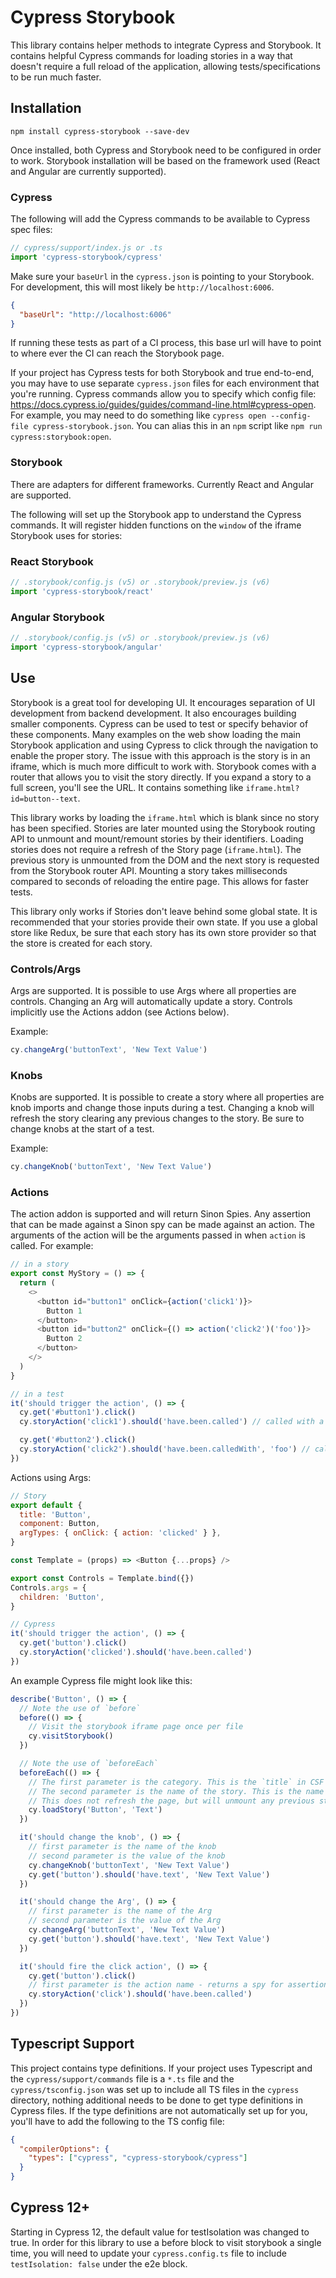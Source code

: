 # Cypress Storybook

This library contains helper methods to integrate Cypress and Storybook. It contains helpful Cypress commands for loading stories in a way that doesn't require a full reload of the application, allowing tests/specifications to be run much faster.

## Installation

```
npm install cypress-storybook --save-dev
```

Once installed, both Cypress and Storybook need to be configured in order to work. Storybook installation will be based on the framework used (React and Angular are currently supported).

### Cypress

The following will add the Cypress commands to be available to Cypress spec files:

```js
// cypress/support/index.js or .ts
import 'cypress-storybook/cypress'
```

Make sure your `baseUrl` in the `cypress.json` is pointing to your Storybook. For development, this will most likely be `http://localhost:6006`.

```json
{
  "baseUrl": "http://localhost:6006"
}
```

If running these tests as part of a CI process, this base url will have to point to where ever the CI can reach the Storybook page.

If your project has Cypress tests for both Storybook and true end-to-end, you may have to use separate `cypress.json` files for each environment that you're running. Cypress commands allow you to specify which config file: https://docs.cypress.io/guides/guides/command-line.html#cypress-open. For example, you may need to do something like `cypress open --config-file cypress-storybook.json`. You can alias this in an `npm` script like `npm run cypress:storybook:open`.

### Storybook

There are adapters for different frameworks. Currently React and Angular are supported.

The following will set up the Storybook app to understand the Cypress commands. It will register hidden functions on the `window` of the iframe Storybook uses for stories:

### React Storybook

```js
// .storybook/config.js (v5) or .storybook/preview.js (v6)
import 'cypress-storybook/react'
```

### Angular Storybook

```js
// .storybook/config.js (v5) or .storybook/preview.js (v6)
import 'cypress-storybook/angular'
```

## Use

Storybook is a great tool for developing UI. It encourages separation of UI development from backend development. It also encourages building smaller components. Cypress can be used to test or specify behavior of these components. Many examples on the web show loading the main Storybook application and using Cypress to click through the navigation to enable the proper story. The issue with this approach is the story is in an iframe, which is much more difficult to work with. Storybook comes with a router that allows you to visit the story directly. If you expand a story to a full screen, you'll see the URL. It contains something like `iframe.html?id=button--text`.

This library works by loading the `iframe.html` which is blank since no story has been specified. Stories are later mounted using the Storybook routing API to unmount and mount/remount stories by their identifiers. Loading stories does not require a refresh of the Story page (`iframe.html`). The previous story is unmounted from the DOM and the next story is requested from the Storybook router API. Mounting a story takes milliseconds compared to seconds of reloading the entire page. This allows for faster tests.

This library only works if Stories don't leave behind some global state. It is recommended that your stories provide their own state. If you use a global store like Redux, be sure that each story has its own store provider so that the store is created for each story.

### Controls/Args

Args are supported. It is possible to use Args where all properties are controls. Changing an Arg will automatically update a story. Controls implicitly use the Actions addon (see Actions below).

Example:

```js
cy.changeArg('buttonText', 'New Text Value')
```

### Knobs

Knobs are supported. It is possible to create a story where all properties are knob imports and change those inputs during a test. Changing a knob will refresh the story clearing any previous changes to the story. Be sure to change knobs at the start of a test.

Example:

```js
cy.changeKnob('buttonText', 'New Text Value')
```

### Actions

The action addon is supported and will return Sinon Spies. Any assertion that can be made against a Sinon spy can be made against an action. The arguments of the action will be the arguments passed in when `action` is called. For example:

```js
// in a story
export const MyStory = () => {
  return (
    <>
      <button id="button1" onClick={action('click1')}>
        Button 1
      </button>
      <button id="button2" onClick={() => action('click2')('foo')}>
        Button 2
      </button>
    </>
  )
}

// in a test
it('should trigger the action', () => {
  cy.get('#button1').click()
  cy.storyAction('click1').should('have.been.called') // called with a click event

  cy.get('#button2').click()
  cy.storyAction('click2').should('have.been.calledWith', 'foo') // called with arguments passed
})
```

Actions using Args:

```js
// Story
export default {
  title: 'Button',
  component: Button,
  argTypes: { onClick: { action: 'clicked' } },
}

const Template = (props) => <Button {...props} />

export const Controls = Template.bind({})
Controls.args = {
  children: 'Button',
}

// Cypress
it('should trigger the action', () => {
  cy.get('button').click()
  cy.storyAction('clicked').should('have.been.called')
})
```

An example Cypress file might look like this:

```js
describe('Button', () => {
  // Note the use of `before`
  before(() => {
    // Visit the storybook iframe page once per file
    cy.visitStorybook()
  })

  // Note the use of `beforeEach`
  beforeEach(() => {
    // The first parameter is the category. This is the `title` in CSF or the value in `storiesOf`
    // The second parameter is the name of the story. This is the name of the function in CSF or the value in the `add`
    // This does not refresh the page, but will unmount any previous story and use the Storybook Router API to render a fresh new story
    cy.loadStory('Button', 'Text')
  })

  it('should change the knob', () => {
    // first parameter is the name of the knob
    // second parameter is the value of the knob
    cy.changeKnob('buttonText', 'New Text Value')
    cy.get('button').should('have.text', 'New Text Value')
  })

  it('should change the Arg', () => {
    // first parameter is the name of the Arg
    // second parameter is the value of the Arg
    cy.changeArg('buttonText', 'New Text Value')
    cy.get('button').should('have.text', 'New Text Value')
  })

  it('should fire the click action', () => {
    cy.get('button').click()
    // first parameter is the action name - returns a spy for assertions
    cy.storyAction('click').should('have.been.called')
  })
})
```

## Typescript Support

This project contains type definitions. If your project uses Typescript and the `cypress/support/commands` file is a `*.ts` file and the `cypress/tsconfig.json` was set up to include all TS files in the `cypress` directory, nothing additional needs to be done to get type definitions in Cypress files. If the type definitions are not automatically set up for you, you'll have to add the following to the TS config file:

```json
{
  "compilerOptions": {
    "types": ["cypress", "cypress-storybook/cypress"]
  }
}
```

## Cypress 12+

Starting in Cypress 12, the default value for testIsolation was changed to true. In order for this library to use a before block to visit storybook a single time, you will need to update your `cypress.config.ts` file to include `testIsolation: false` under the e2e block.
